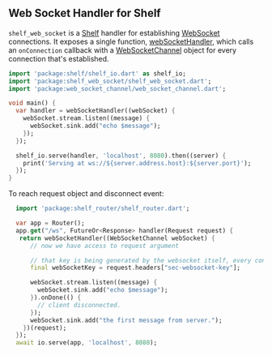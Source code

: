 ## Web Socket Handler for Shelf

`shelf_web_socket` is a [Shelf][] handler for establishing [WebSocket][]
connections. It exposes a single function, [webSocketHandler][], which calls an
`onConnection` callback with a [WebSocketChannel][] object for every
connection that's established.

[Shelf]: https://pub.dev/packages/shelf

[WebSocket]: https://tools.ietf.org/html/rfc6455

[webSocketHandler]: https://pub.dev/documentation/shelf_web_socket/latest/shelf_web_socket/webSocketHandler.html

[WebSocketChannel]: https://pub.dev/documentation/web_socket_channel/latest/web_socket_channel/WebSocketChannel-class.html

```dart
import 'package:shelf/shelf_io.dart' as shelf_io;
import 'package:shelf_web_socket/shelf_web_socket.dart';
import 'package:web_socket_channel/web_socket_channel.dart';

void main() {
  var handler = webSocketHandler((webSocket) {
    webSocket.stream.listen((message) {
      webSocket.sink.add("echo $message");
    });
  });

  shelf_io.serve(handler, 'localhost', 8080).then((server) {
    print('Serving at ws://${server.address.host}:${server.port}');
  });
}
```


To reach request object and disconnect event: 
```dart
  import 'package:shelf_router/shelf_router.dart';

  var app = Router();
  app.get("/ws", FutureOr<Response> handler(Request request) {
   return webSocketHandler((WebSocketChannel webSocket) {
      // now we have access to request argument

      // that key is being generated by the websocket itself, every connection has a unique key.
      final webSocketKey = request.headers["sec-websocket-key"];

      webSocket.stream.listen((message) {
        webSocket.sink.add("echo $message");
      }).onDone(() {
        // client disconnected.
      });
      webSocket.sink.add("the first message from server.");
    })(request);
  });
  await io.serve(app, 'localhost', 8080);
```








